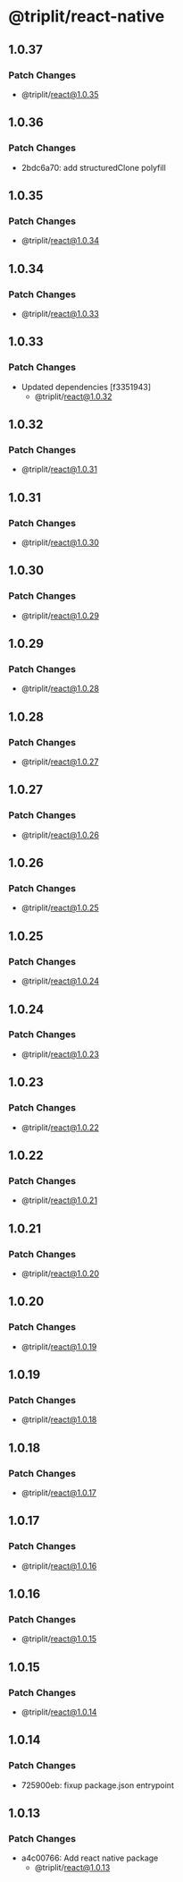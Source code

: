 # @triplit/react-native

## 1.0.37

### Patch Changes

- @triplit/react@1.0.35

## 1.0.36

### Patch Changes

- 2bdc6a70: add structuredClone polyfill

## 1.0.35

### Patch Changes

- @triplit/react@1.0.34

## 1.0.34

### Patch Changes

- @triplit/react@1.0.33

## 1.0.33

### Patch Changes

- Updated dependencies [f3351943]
  - @triplit/react@1.0.32

## 1.0.32

### Patch Changes

- @triplit/react@1.0.31

## 1.0.31

### Patch Changes

- @triplit/react@1.0.30

## 1.0.30

### Patch Changes

- @triplit/react@1.0.29

## 1.0.29

### Patch Changes

- @triplit/react@1.0.28

## 1.0.28

### Patch Changes

- @triplit/react@1.0.27

## 1.0.27

### Patch Changes

- @triplit/react@1.0.26

## 1.0.26

### Patch Changes

- @triplit/react@1.0.25

## 1.0.25

### Patch Changes

- @triplit/react@1.0.24

## 1.0.24

### Patch Changes

- @triplit/react@1.0.23

## 1.0.23

### Patch Changes

- @triplit/react@1.0.22

## 1.0.22

### Patch Changes

- @triplit/react@1.0.21

## 1.0.21

### Patch Changes

- @triplit/react@1.0.20

## 1.0.20

### Patch Changes

- @triplit/react@1.0.19

## 1.0.19

### Patch Changes

- @triplit/react@1.0.18

## 1.0.18

### Patch Changes

- @triplit/react@1.0.17

## 1.0.17

### Patch Changes

- @triplit/react@1.0.16

## 1.0.16

### Patch Changes

- @triplit/react@1.0.15

## 1.0.15

### Patch Changes

- @triplit/react@1.0.14

## 1.0.14

### Patch Changes

- 725900eb: fixup package.json entrypoint

## 1.0.13

### Patch Changes

- a4c00766: Add react native package
  - @triplit/react@1.0.13

